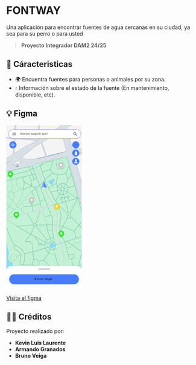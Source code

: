 # FONTWAY

Una aplicación para encontrar fuentes de agua cercanas en su ciudad, ya sea para su perro o para usted

>**Proyecto Integrador DAM2 24/25**

## 🚀 Cáracteristicas 

- 🌍 Encuentra fuentes para personas o animales por su zona.
- 💧 Información sobre el estado de la fuente (En mantenimiento, disponible, etc).

## 💡 Figma

<img src="app/src/main/res/img/Prototipo_Main.png" alt="Prototipo del main" style="width:200px; height:auto;">

[Visita el figma](https://www.figma.com/design/y6SO0lJ3bDAyEqmhDfegK7/FontWay?node-id=0-1&p=f&t=5FkMIhLwzE9Z5xBi-0)

## 🧑‍💻 Créditos

Proyecto realizado por:

- **Kevin Luis Laurente**
- **Armando Granados**
- **Bruno Veiga**